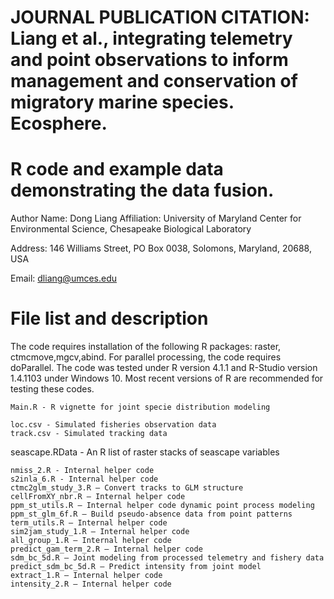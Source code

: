 # JOURNAL PUBLICATION CITATION: Liang et al., integrating telemetry and point observations to inform management and conservation of migratory marine species. Ecosphere.
# R code and example data demonstrating the data fusion. 
Author Name: Dong Liang
Affiliation: University of Maryland Center for Environmental Science, Chesapeake Biological Laboratory

Address: 146 Williams Street, PO Box 0038, Solomons, Maryland, 20688, USA

Email: dliang@umces.edu

# File list and description 
The code requires installation of the following R packages: raster, ctmcmove,mgcv,abind. For parallel processing, the code requires doParallel. The code was tested under R version 4.1.1 and R-Studio version 1.4.1103 under Windows 10.  Most recent versions of R are recommended for testing these codes.

	Main.R - R vignette for joint specie distribution modeling
	
	loc.csv - Simulated fisheries observation data
	track.csv - Simulated tracking data
  seascape.RData - An R list of raster stacks of seascape variables

	nmiss_2.R - Internal helper code
	s2inla_6.R - Internal helper code
	ctmc2glm_study_3.R – Convert tracks to GLM structure
	cellFromXY_nbr.R – Internal helper code
	ppm_st_utils.R – Internal helper code dynamic point process modeling
	ppm_st_glm_6f.R – Build pseudo-absence data from point patterns
	term_utils.R – Internal helper code
	sim2jam_study_1.R – Internal helper code
	all_group_1.R – Internal helper code
	predict_gam_term_2.R – Internal helper code
	sdm_bc_5d.R – Joint modeling from processed telemetry and fishery data
	predict_sdm_bc_5d.R – Predict intensity from joint model
	extract_1.R – Internal helper code
	intensity_2.R – Internal helper code
